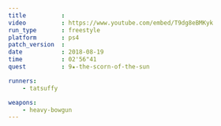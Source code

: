 ```yaml
---
title          :
video          : https://www.youtube.com/embed/T9dg8eBMKyk
run_type       : freestyle
platform       : ps4
patch_version  : 
date           : 2018-08-19
time           : 02'56"41
quest          : 9★-the-scorn-of-the-sun

runners:
    - tatsuffy

weapons:
    - heavy-bowgun
---
```

